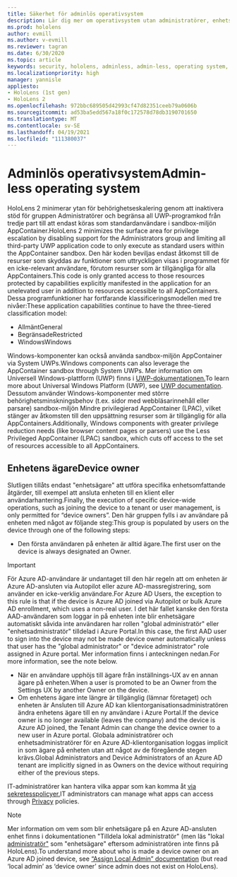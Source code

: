 ```yaml
---
title: Säkerhet för adminlös operativsystem
description: Lär dig mer om operativsystem utan administratörer, enhetsägare och säkerhet på HoloLens-enheter med mixad verklighet.
ms.prod: hololens
author: evmill
ms.author: v-evmill
ms.reviewer: tagran
ms.date: 6/30/2020
ms.topic: article
keywords: security, hololens, adminless, admin-less, operating system, admin-less operating system, admin os, admin-less os, hololens 2, hololens2 security,
ms.localizationpriority: high
manager: yannisle
appliesto:
- HoloLens (1st gen)
- HoloLens 2
ms.openlocfilehash: 972bbc689505d42993cf47d82351ceeb79a0606b
ms.sourcegitcommit: ad53ba5edd567a18f0c172578d78db3190701650
ms.translationtype: MT
ms.contentlocale: sv-SE
ms.lasthandoff: 04/19/2021
ms.locfileid: "111380037"
---
```

# <a name="admin-less-operating-system"></a><span data-ttu-id="349fb-104">Adminlös operativsystem</span><span class="sxs-lookup"><span data-stu-id="349fb-104">Admin-less operating system</span></span>

<span data-ttu-id="349fb-105">HoloLens 2 minimerar ytan för behörighetseskalering genom att inaktivera stöd för gruppen Administratörer och begränsa all UWP-programkod från tredje part till att endast köras som standardanvändare i sandbox-miljön AppContainer.</span><span class="sxs-lookup"><span data-stu-id="349fb-105">HoloLens 2 minimizes the surface area for privilege escalation by disabling support for the Administrators group and limiting all third-party UWP application code to only execute as standard users within the AppContainer sandbox.</span></span> <span data-ttu-id="349fb-106">Den här koden beviljas endast åtkomst till de resurser som skyddas av funktioner som uttryckligen visas i programmet för en icke-relevant användare, förutom resurser som är tillgängliga för alla AppContainers.</span><span class="sxs-lookup"><span data-stu-id="349fb-106">This code is only granted access to those resources protected by capabilities explicitly manifested in the application for an unelevated user in addition to resources accessible to all AppContainers.</span></span>
<span data-ttu-id="349fb-107">Dessa programfunktioner har fortfarande klassificeringsmodellen med tre nivåer:</span><span class="sxs-lookup"><span data-stu-id="349fb-107">These application capabilities continue to have the three-tiered classification model:</span></span>
  * <span data-ttu-id="349fb-108">Allmänt</span><span class="sxs-lookup"><span data-stu-id="349fb-108">General</span></span>
  * <span data-ttu-id="349fb-109">Begränsade</span><span class="sxs-lookup"><span data-stu-id="349fb-109">Restricted</span></span>
  * <span data-ttu-id="349fb-110">Windows</span><span class="sxs-lookup"><span data-stu-id="349fb-110">Windows</span></span>

<span data-ttu-id="349fb-111">Windows-komponenter kan också använda sandbox-miljön AppContainer via System UWPs.</span><span class="sxs-lookup"><span data-stu-id="349fb-111">Windows components can also leverage the AppContainer sandbox through System UWPs.</span></span> <span data-ttu-id="349fb-112">Mer information om Universell Windows-plattform (UWP) finns i [UWP-dokumentationen.](https://docs.microsoft.com/windows/uwp/)</span><span class="sxs-lookup"><span data-stu-id="349fb-112">To learn more about Universal Windows Platform (UWP), see [UWP documentation](https://docs.microsoft.com/windows/uwp/).</span></span> <span data-ttu-id="349fb-113">Dessutom använder Windows-komponenter med större behörighetsminskningsbehov (t.ex. sidor med webbläsarinnehåll eller parsare) sandbox-miljön Mindre privilegierad AppContainer (LPAC), vilket stänger av åtkomsten till den uppsättning resurser som är tillgänglig för alla AppContainers.</span><span class="sxs-lookup"><span data-stu-id="349fb-113">Additionally, Windows components with greater privilege reduction needs (like browser content pages or parsers) use the Less Privileged AppContainer (LPAC) sandbox, which cuts off access to the set of resources accessible to all AppContainers.</span></span>

## <a name="device-owner"></a><span data-ttu-id="349fb-114">Enhetens ägare</span><span class="sxs-lookup"><span data-stu-id="349fb-114">Device owner</span></span>

<span data-ttu-id="349fb-115">Slutligen tillåts endast "enhetsägare" att utföra specifika enhetsomfattande åtgärder, till exempel att ansluta enheten till en klient eller användarhantering.</span><span class="sxs-lookup"><span data-stu-id="349fb-115">Finally, the execution of specific device-wide operations, such as joining the device to a tenant or user management, is only permitted for “device owners”.</span></span> <span data-ttu-id="349fb-116">Den här gruppen fylls i av användare på enheten med något av följande steg:</span><span class="sxs-lookup"><span data-stu-id="349fb-116">This group is populated by users on the device through one of the following steps:</span></span>
  * <span data-ttu-id="349fb-117">Den första användaren på enheten är alltid ägare.</span><span class="sxs-lookup"><span data-stu-id="349fb-117">The first user on the device is always designated an Owner.</span></span> 
> [!IMPORTANT]
><span data-ttu-id="349fb-118">För Azure AD-användare är undantaget till den här regeln att om enheten är Azure AD-ansluten via Autopilot eller azure AD-massregistrering, som använder en icke-verklig användare.</span><span class="sxs-lookup"><span data-stu-id="349fb-118">For Azure AD Users, the exception to this rule is that if the device is Azure AD joined via Autopilot or bulk Azure AD enrollment, which uses a non-real user.</span></span> <span data-ttu-id="349fb-119">I det här fallet kanske den första AAD-användaren som loggar in på enheten inte blir enhetsägare automatiskt såvida inte användaren har rollen "global administratör" eller "enhetsadministratör" tilldelad i Azure Portal.</span><span class="sxs-lookup"><span data-stu-id="349fb-119">In this case, the first AAD user to sign into the device may not be made device owner automatically unless that user has the "global administrator" or "device administrator" role assigned in Azure portal.</span></span> <span data-ttu-id="349fb-120">Mer information finns i anteckningen nedan.</span><span class="sxs-lookup"><span data-stu-id="349fb-120">For more information, see the note below.</span></span>  

  * <span data-ttu-id="349fb-121">När en användare upphöjs till ägare från inställnings-UX av en annan ägare på enheten.</span><span class="sxs-lookup"><span data-stu-id="349fb-121">When a user is promoted to be an Owner from the Settings UX by another Owner on the device.</span></span>
  * <span data-ttu-id="349fb-122">Om enhetens ägare inte längre är tillgänglig (lämnar företaget) och enheten är Ansluten till Azure AD kan klientorganisationsadministratören ändra enhetens ägare till en ny användare i Azure Portal.</span><span class="sxs-lookup"><span data-stu-id="349fb-122">If the device owner is no longer available (leaves the company) and the device is Azure AD joined, the Tenant Admin can change the device owner to a new user in Azure portal.</span></span> <span data-ttu-id="349fb-123">Globala administratörer och enhetsadministratörer för en Azure AD-klientorganisation loggas implicit in som ägare på enheten utan att något av de föregående stegen krävs.</span><span class="sxs-lookup"><span data-stu-id="349fb-123">Global Administrators and Device Administrators of an Azure AD tenant are implicitly signed in as Owners on the device without requiring either of the previous steps.</span></span>  

 <span data-ttu-id="349fb-124">IT-administratörer kan hantera vilka appar som kan komma åt [via sekretesspolicyer.](https://docs.microsoft.com/windows/client-management/mdm/policy-csp-privacy)</span><span class="sxs-lookup"><span data-stu-id="349fb-124">IT administrators can manage what apps can access through [Privacy](https://docs.microsoft.com/windows/client-management/mdm/policy-csp-privacy) policies.</span></span> 

> [!NOTE]
> <span data-ttu-id="349fb-125">Mer information om vem som blir enhetsägare på en Azure AD-ansluten enhet finns i dokumentationen "Tilldela lokal administratör" (men läs "lokal [administratör"](https://docs.microsoft.com/azure/active-directory/devices/assign-local-admin) som "enhetsägare" eftersom administratören inte finns på HoloLens).</span><span class="sxs-lookup"><span data-stu-id="349fb-125">To understand more about who is made a device owner on an Azure AD joined device, see [“Assign Local Admin” documentation](https://docs.microsoft.com/azure/active-directory/devices/assign-local-admin) (but read ‘local admin’ as ‘device owner’ since admin does not exist on HoloLens).</span></span>